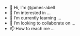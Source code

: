 - 👋 Hi, I’m @james-abell
- 👀 I’m interested in ...
- 🌱 I’m currently learning ...
- 💞️ I’m looking to collaborate on ...
- 📫 How to reach me ...

<!---
james-abell/james-abell is a ✨ special ✨ repository because its `README.md` (this file) appears on your GitHub profile.
You can click the Preview link to take a look at your changes.
--->
